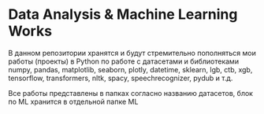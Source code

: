# Data Analysis & Machine Learning Works
В данном репозитории хранятся и будут стремительно пополняться мои работы (проекты) в Python по работе с датасетами и библиотеками numpy, pandas, matplotlib, seaborn, plotly, datetime, sklearn, lgb, ctb, xgb, tensorflow, transformers, nltk, spacy, speechrecognizer, pydub и т.д.

Все работы представлены в папках согласно названию датасетов, блок по ML хранится в отдельной папке ML
